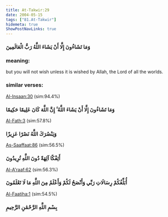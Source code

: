 ```yaml
---
title: At-Takwir:29
date: 2004-05-15
tags: ["81.At-Takwir"]
hidemeta: true 
ShowPostNavLinks: true 
---
```

### وَمَا تَشَاءُونَ إِلَّا أَنْ يَشَاءَ اللَّهُ رَبُّ الْعَالَمِينَ
### meaning: 
but you will not wish unless it is wished by Allah, the Lord of all the worlds.
### similar verses: 

[Al-Insaan:30](/76/30) (sim:94.4%)

### وَمَا تَشَاءُونَ إِلَّا أَنْ يَشَاءَ اللَّهُ ۚ إِنَّ اللَّهَ كَانَ عَلِيمًا حَكِيمًا

[Al-Fath:3](/48/3) (sim:57.8%)

### وَيَنْصُرَكَ اللَّهُ نَصْرًا عَزِيزًا

[As-Saaffaat:86](/37/86) (sim:56.5%)

### أَئِفْكًا آلِهَةً دُونَ اللَّهِ تُرِيدُونَ

[Al-A'raaf:62](/7/62) (sim:56.3%)

### أُبَلِّغُكُمْ رِسَالَاتِ رَبِّي وَأَنْصَحُ لَكُمْ وَأَعْلَمُ مِنَ اللَّهِ مَا لَا تَعْلَمُونَ

[Al-Faatiha:1](/1/1) (sim:54.5%)

### بِسْمِ اللَّهِ الرَّحْمَٰنِ الرَّحِيمِ
